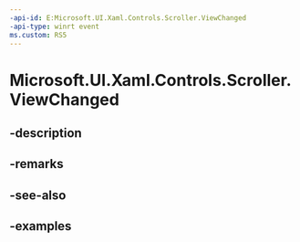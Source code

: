 ```yaml
---
-api-id: E:Microsoft.UI.Xaml.Controls.Scroller.ViewChanged
-api-type: winrt event
ms.custom: RS5
---
```


<!-- Event syntax.
public event TypedEventHandler ViewChanged<Scroller,  object>
-->

# Microsoft.UI.Xaml.Controls.Scroller.ViewChanged

## -description

## -remarks

## -see-also

## -examples

